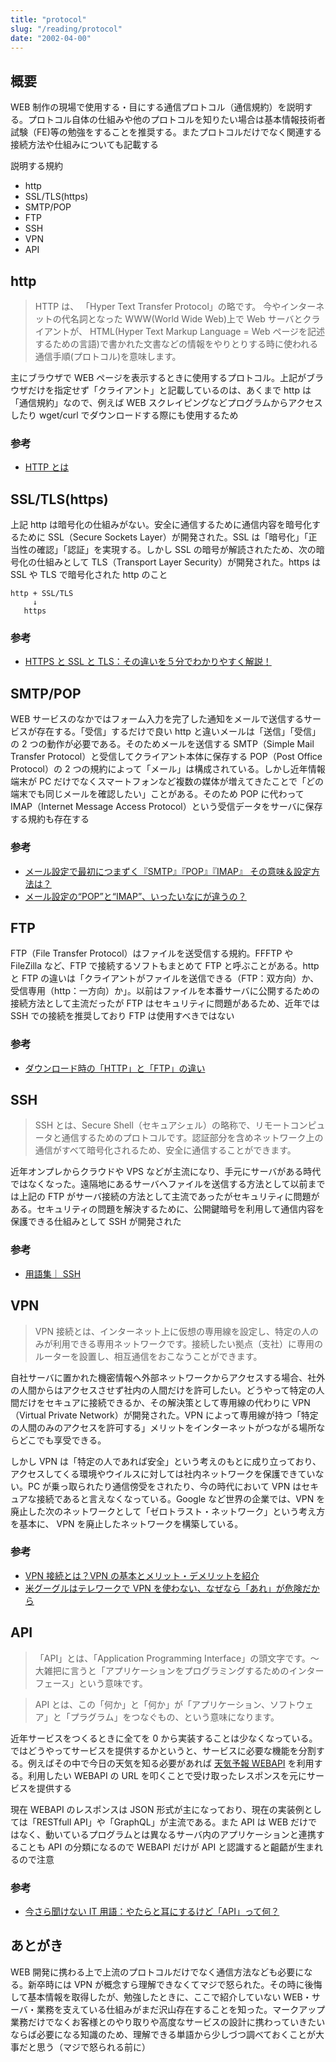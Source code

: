 ```yaml
---
title: "protocol"
slug: "/reading/protocol"
date: "2002-04-00"
---
```


## 概要

WEB 制作の現場で使用する・目にする通信プロトコル（通信規約）を説明する。プロトコル自体の仕組みや他のプロトコルを知りたい場合は基本情報技術者試験（FE)等の勉強をすることを推奨する。またプロトコルだけでなく関連する接続方法や仕組みについても記載する

説明する規約

- http
- SSL/TLS(https)
- SMTP/POP
- FTP
- SSH
- VPN
- API

## http

> HTTP は、 「Hyper Text Transfer Protocol」の略です。 今やインターネットの代名詞となった WWW(World Wide Web)上で Web サーバとクライアントが、 HTML(Hyper Text Markup Language = Web ページを記述するための言語)で書かれた文書などの情報をやりとりする時に使われる通信手順(プロトコル)を意味します。

主にブラウザで WEB ページを表示するときに使用するプロトコル。上記がブラウザだけを指定せず「クライアント」と記載しているのは、あくまで http は「通信規約」なので、例えば WEB スクレイピングなどプログラムからアクセスしたり wget/curl でダウンロードする際にも使用するため

### 参考

- [HTTP とは](https://www.nic.ad.jp/ja/basics/terms/http.html)

## SSL/TLS(https)

上記 http は暗号化の仕組みがない。安全に通信するために通信内容を暗号化するために SSL（Secure Sockets Layer）が開発された。SSL は「暗号化」「正当性の確認」「認証」を実現する。しかし SSL の暗号が解読されたため、次の暗号化の仕組みとして TLS（Transport Layer Security）が開発された。https は SSL や TLS で暗号化された http のこと

```
http + SSL/TLS
     ↓
   https
```

### 参考

- [HTTPS と SSL と TLS：その違いを５分でわかりやすく解説！](https://blog.qbist.co.jp/?p=1441)

## SMTP/POP

WEB サービスのなかではフォーム入力を完了した通知をメールで送信するサービスが存在する。「受信」するだけで良い http と違いメールは「送信」「受信」の 2 つの動作が必要である。そのためメールを送信する SMTP（Simple Mail Transfer Protocol）と受信してクライアント本体に保存する POP（Post Office Protocol）の 2 つの規約によって「メール」は構成されている。しかし近年情報端末が PC だけでなくスマートフォンなど複数の媒体が増えてきたことで「どの端末でも同じメールを確認したい」ことがある。そのため POP に代わって IMAP（Internet Message Access Protocol）という受信データをサーバに保存する規約も存在する

### 参考

- [メール設定で最初につまずく『SMTP』『POP』『IMAP』 その意味＆設定方法は？](https://time-space.kddi.com/ict-keywords/kaisetsu/20170824/2081)
- [メール設定の“POP”と“IMAP”、いったいなにが違うの？](https://cs.myjcom.jp/jplus/articleDetail?cn=20171026155110)

## FTP

FTP（File Transfer Protocol）はファイルを送受信する規約。FFFTP や FileZilla など、FTP で接続するソフトもまとめて FTP と呼ぶことがある。http と FTP の違いは「クライアントがファイルを送信できる（FTP：双方向）か、受信専用（http：一方向）か」。以前はファイルを本番サーバに公開するための接続方法として主流だったが FTP はセキュリティに問題があるため、近年では SSH での接続を推奨しており FTP は使用すべきではない

### 参考

- [ダウンロード時の「HTTP」と「FTP」の違い](http://happyking.blog47.fc2.com/blog-entry-58.html)

## SSH

> SSH とは、Secure Shell（セキュアシェル）の略称で、リモートコンピュータと通信するためのプロトコルです。認証部分を含めネットワーク上の通信がすべて暗号化されるため、安全に通信することができます。

近年オンプレからクラウドや VPS などが主流になり、手元にサーバがある時代ではなくなった。遠隔地にあるサーバへファイルを送信する方法として以前までは上記の FTP がサーバ接続の方法として主流であったがセキュリティに問題がある。セキュリティの問題を解決するために、公開鍵暗号を利用して通信内容を保護できる仕組みとして SSH が開発された

### 参考

- [用語集｜ SSH](https://www.idcf.jp/words/ssh.html)

## VPN

> VPN 接続とは、インターネット上に仮想の専用線を設定し、特定の人のみが利用できる専用ネットワークです。接続したい拠点（支社）に専用のルーターを設置し、相互通信をおこなうことができます。

自社サーバに置かれた機密情報へ外部ネットワークからアクセスする場合、社外の人間からはアクセスさせず社内の人間だけを許可したい。どうやって特定の人間だけをセキュアに接続できるか、その解決策として専用線の代わりに VPN（Virtual Private Network）が開発された。VPN によって専用線が持つ「特定の人間のみのアクセスを許可する」メリットをインターネットがつながる場所ならどこでも享受できる。

しかし VPN は「特定の人であれば安全」という考えのもとに成り立っており、アクセスしてくる環境やウイルスに対しては社内ネットワークを保護できていない。PC が乗っ取られたり通信傍受をされたり、今の時代において VPN はセキュアな接続であると言えなくなっている。Google など世界の企業では、VPN を廃止した次のネットワークとして「ゼロトラスト・ネットワーク」という考え方を基本に、 VPN を廃止したネットワークを構築している。

### 参考

- [VPN 接続とは？VPN の基本とメリット・デメリットを紹介](https://www.nttpc.co.jp/column/network/whats_vpn.html)
- [米グーグルはテレワークで VPN を使わない、なぜなら「あれ」が危険だから](https://xtech.nikkei.com/atcl/nxt/column/18/00692/031000023/)

## API

> 「API」とは、「Application Programming Interface」の頭文字です。～大雑把に言うと「アプリケーションをプログラミングするためのインターフェース」という意味です。

> API とは、この「何か」と「何か」が「アプリケーション、ソフトウェア」と「プラグラム」をつなぐもの、という意味になります。

近年サービスをつくるときに全てを 0 から実装することは少なくなっている。ではどうやってサービスを提供するかというと、サービスに必要な機能を分割する。例えばその中で今日の天気を知る必要があれば [天気予報 WEBAPI](https://qiita.com/cnakano/items/ff3fd90f685f4ca363cc) を利用する。利用したい WEBAPI の URL を叩くことで受け取ったレスポンスを元にサービスを提供する

現在 WEBAPI のレスポンスは JSON 形式が主になっており、現在の実装例としては「RESTfull API」や「GraphQL」が主流である。また API は WEB だけではなく、動いているプログラムとは異なるサーバ内のアプリケーションと連携することも API の分類になるので WEBAPI だけが API と認識すると齟齬が生まれるので注意

### 参考

- [今さら聞けない IT 用語：やたらと耳にするけど「API」って何？](https://data.wingarc.com/what-is-api-16084)

## あとがき

WEB 開発に携わる上で上流のプロトコルだけでなく通信方法なども必要になる。新卒時には VPN が概念すら理解できなくてマジで怒られた。その時に後悔して基本情報を取得したが、勉強したときに、ここで紹介していない WEB・サーバ・業務を支えている仕組みがまだ沢山存在することを知った。マークアップ業務だけでなくお客様とのやり取りや高度なサービスの設計に携わっていきたいならば必要になる知識のため、理解できる単語から少しづつ調べておくことが大事だと思う（マジで怒られる前に）

